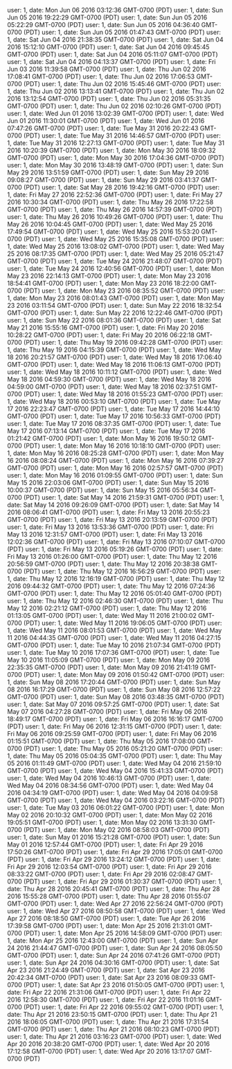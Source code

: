 user: 1, date: Mon Jun 06 2016 03:12:36 GMT-0700 (PDT)
user: 1, date: Sun Jun 05 2016 19:22:29 GMT-0700 (PDT)
user: 1, date: Sun Jun 05 2016 05:22:29 GMT-0700 (PDT)
user: 1, date: Sun Jun 05 2016 04:36:40 GMT-0700 (PDT)
user: 1, date: Sun Jun 05 2016 01:47:43 GMT-0700 (PDT)
user: 1, date: Sat Jun 04 2016 21:38:35 GMT-0700 (PDT)
user: 1, date: Sat Jun 04 2016 15:12:10 GMT-0700 (PDT)
user: 1, date: Sat Jun 04 2016 09:45:45 GMT-0700 (PDT)
user: 1, date: Sat Jun 04 2016 05:11:07 GMT-0700 (PDT)
user: 1, date: Sat Jun 04 2016 04:13:37 GMT-0700 (PDT)
user: 1, date: Fri Jun 03 2016 11:39:58 GMT-0700 (PDT)
user: 1, date: Thu Jun 02 2016 17:08:41 GMT-0700 (PDT)
user: 1, date: Thu Jun 02 2016 17:06:53 GMT-0700 (PDT)
user: 1, date: Thu Jun 02 2016 15:45:46 GMT-0700 (PDT)
user: 1, date: Thu Jun 02 2016 13:13:41 GMT-0700 (PDT)
user: 1, date: Thu Jun 02 2016 13:12:54 GMT-0700 (PDT)
user: 1, date: Thu Jun 02 2016 05:31:35 GMT-0700 (PDT)
user: 1, date: Thu Jun 02 2016 02:10:26 GMT-0700 (PDT)
user: 1, date: Wed Jun 01 2016 13:02:39 GMT-0700 (PDT)
user: 1, date: Wed Jun 01 2016 11:30:01 GMT-0700 (PDT)
user: 1, date: Wed Jun 01 2016 07:47:26 GMT-0700 (PDT)
user: 1, date: Tue May 31 2016 20:22:43 GMT-0700 (PDT)
user: 1, date: Tue May 31 2016 14:46:57 GMT-0700 (PDT)
user: 1, date: Tue May 31 2016 12:27:13 GMT-0700 (PDT)
user: 1, date: Tue May 31 2016 10:20:39 GMT-0700 (PDT)
user: 1, date: Mon May 30 2016 18:09:32 GMT-0700 (PDT)
user: 1, date: Mon May 30 2016 17:04:36 GMT-0700 (PDT)
user: 1, date: Mon May 30 2016 13:48:19 GMT-0700 (PDT)
user: 1, date: Sun May 29 2016 13:51:59 GMT-0700 (PDT)
user: 1, date: Sun May 29 2016 09:08:27 GMT-0700 (PDT)
user: 1, date: Sun May 29 2016 03:41:37 GMT-0700 (PDT)
user: 1, date: Sat May 28 2016 19:42:16 GMT-0700 (PDT)
user: 1, date: Fri May 27 2016 22:52:36 GMT-0700 (PDT)
user: 1, date: Fri May 27 2016 10:30:34 GMT-0700 (PDT)
user: 1, date: Thu May 26 2016 17:22:58 GMT-0700 (PDT)
user: 1, date: Thu May 26 2016 14:57:39 GMT-0700 (PDT)
user: 1, date: Thu May 26 2016 10:49:26 GMT-0700 (PDT)
user: 1, date: Thu May 26 2016 10:04:45 GMT-0700 (PDT)
user: 1, date: Wed May 25 2016 17:49:54 GMT-0700 (PDT)
user: 1, date: Wed May 25 2016 15:53:20 GMT-0700 (PDT)
user: 1, date: Wed May 25 2016 15:35:08 GMT-0700 (PDT)
user: 1, date: Wed May 25 2016 13:08:02 GMT-0700 (PDT)
user: 1, date: Wed May 25 2016 08:17:35 GMT-0700 (PDT)
user: 1, date: Wed May 25 2016 05:21:47 GMT-0700 (PDT)
user: 1, date: Tue May 24 2016 21:48:07 GMT-0700 (PDT)
user: 1, date: Tue May 24 2016 12:40:56 GMT-0700 (PDT)
user: 1, date: Mon May 23 2016 22:14:13 GMT-0700 (PDT)
user: 1, date: Mon May 23 2016 18:54:41 GMT-0700 (PDT)
user: 1, date: Mon May 23 2016 18:22:00 GMT-0700 (PDT)
user: 1, date: Mon May 23 2016 08:35:52 GMT-0700 (PDT)
user: 1, date: Mon May 23 2016 08:01:43 GMT-0700 (PDT)
user: 1, date: Mon May 23 2016 03:11:54 GMT-0700 (PDT)
user: 1, date: Sun May 22 2016 18:32:54 GMT-0700 (PDT)
user: 1, date: Sun May 22 2016 12:22:46 GMT-0700 (PDT)
user: 1, date: Sun May 22 2016 08:01:36 GMT-0700 (PDT)
user: 1, date: Sat May 21 2016 15:55:16 GMT-0700 (PDT)
user: 1, date: Fri May 20 2016 10:28:22 GMT-0700 (PDT)
user: 1, date: Fri May 20 2016 06:22:18 GMT-0700 (PDT)
user: 1, date: Thu May 19 2016 09:42:28 GMT-0700 (PDT)
user: 1, date: Thu May 19 2016 04:15:39 GMT-0700 (PDT)
user: 1, date: Wed May 18 2016 20:21:57 GMT-0700 (PDT)
user: 1, date: Wed May 18 2016 17:06:40 GMT-0700 (PDT)
user: 1, date: Wed May 18 2016 11:06:13 GMT-0700 (PDT)
user: 1, date: Wed May 18 2016 10:11:12 GMT-0700 (PDT)
user: 1, date: Wed May 18 2016 04:59:30 GMT-0700 (PDT)
user: 1, date: Wed May 18 2016 04:59:00 GMT-0700 (PDT)
user: 1, date: Wed May 18 2016 02:37:51 GMT-0700 (PDT)
user: 1, date: Wed May 18 2016 01:55:23 GMT-0700 (PDT)
user: 1, date: Wed May 18 2016 00:53:10 GMT-0700 (PDT)
user: 1, date: Tue May 17 2016 22:23:47 GMT-0700 (PDT)
user: 1, date: Tue May 17 2016 14:44:10 GMT-0700 (PDT)
user: 1, date: Tue May 17 2016 10:56:33 GMT-0700 (PDT)
user: 1, date: Tue May 17 2016 08:37:35 GMT-0700 (PDT)
user: 1, date: Tue May 17 2016 07:13:14 GMT-0700 (PDT)
user: 1, date: Tue May 17 2016 01:21:42 GMT-0700 (PDT)
user: 1, date: Mon May 16 2016 19:50:12 GMT-0700 (PDT)
user: 1, date: Mon May 16 2016 10:18:10 GMT-0700 (PDT)
user: 1, date: Mon May 16 2016 08:25:28 GMT-0700 (PDT)
user: 1, date: Mon May 16 2016 08:08:24 GMT-0700 (PDT)
user: 1, date: Mon May 16 2016 07:39:27 GMT-0700 (PDT)
user: 1, date: Mon May 16 2016 02:57:57 GMT-0700 (PDT)
user: 1, date: Mon May 16 2016 01:09:55 GMT-0700 (PDT)
user: 1, date: Sun May 15 2016 22:03:06 GMT-0700 (PDT)
user: 1, date: Sun May 15 2016 10:00:37 GMT-0700 (PDT)
user: 1, date: Sun May 15 2016 05:56:34 GMT-0700 (PDT)
user: 1, date: Sat May 14 2016 21:59:31 GMT-0700 (PDT)
user: 1, date: Sat May 14 2016 09:26:09 GMT-0700 (PDT)
user: 1, date: Sat May 14 2016 08:06:41 GMT-0700 (PDT)
user: 1, date: Fri May 13 2016 20:55:23 GMT-0700 (PDT)
user: 1, date: Fri May 13 2016 20:13:59 GMT-0700 (PDT)
user: 1, date: Fri May 13 2016 13:53:36 GMT-0700 (PDT)
user: 1, date: Fri May 13 2016 12:31:57 GMT-0700 (PDT)
user: 1, date: Fri May 13 2016 12:02:36 GMT-0700 (PDT)
user: 1, date: Fri May 13 2016 07:10:07 GMT-0700 (PDT)
user: 1, date: Fri May 13 2016 05:19:26 GMT-0700 (PDT)
user: 1, date: Fri May 13 2016 01:26:00 GMT-0700 (PDT)
user: 1, date: Thu May 12 2016 20:56:59 GMT-0700 (PDT)
user: 1, date: Thu May 12 2016 20:38:38 GMT-0700 (PDT)
user: 1, date: Thu May 12 2016 16:56:29 GMT-0700 (PDT)
user: 1, date: Thu May 12 2016 12:16:19 GMT-0700 (PDT)
user: 1, date: Thu May 12 2016 09:44:32 GMT-0700 (PDT)
user: 1, date: Thu May 12 2016 07:24:36 GMT-0700 (PDT)
user: 1, date: Thu May 12 2016 05:01:40 GMT-0700 (PDT)
user: 1, date: Thu May 12 2016 02:46:30 GMT-0700 (PDT)
user: 1, date: Thu May 12 2016 02:21:12 GMT-0700 (PDT)
user: 1, date: Thu May 12 2016 01:13:05 GMT-0700 (PDT)
user: 1, date: Wed May 11 2016 21:00:02 GMT-0700 (PDT)
user: 1, date: Wed May 11 2016 19:06:05 GMT-0700 (PDT)
user: 1, date: Wed May 11 2016 08:01:53 GMT-0700 (PDT)
user: 1, date: Wed May 11 2016 04:44:35 GMT-0700 (PDT)
user: 1, date: Wed May 11 2016 04:27:15 GMT-0700 (PDT)
user: 1, date: Tue May 10 2016 21:07:34 GMT-0700 (PDT)
user: 1, date: Tue May 10 2016 17:07:36 GMT-0700 (PDT)
user: 1, date: Tue May 10 2016 11:05:09 GMT-0700 (PDT)
user: 1, date: Mon May 09 2016 22:35:35 GMT-0700 (PDT)
user: 1, date: Mon May 09 2016 21:41:19 GMT-0700 (PDT)
user: 1, date: Mon May 09 2016 01:50:42 GMT-0700 (PDT)
user: 1, date: Sun May 08 2016 17:20:44 GMT-0700 (PDT)
user: 1, date: Sun May 08 2016 16:17:29 GMT-0700 (PDT)
user: 1, date: Sun May 08 2016 12:57:22 GMT-0700 (PDT)
user: 1, date: Sun May 08 2016 03:48:35 GMT-0700 (PDT)
user: 1, date: Sat May 07 2016 09:57:25 GMT-0700 (PDT)
user: 1, date: Sat May 07 2016 04:27:28 GMT-0700 (PDT)
user: 1, date: Fri May 06 2016 18:49:17 GMT-0700 (PDT)
user: 1, date: Fri May 06 2016 16:16:17 GMT-0700 (PDT)
user: 1, date: Fri May 06 2016 12:31:15 GMT-0700 (PDT)
user: 1, date: Fri May 06 2016 09:25:59 GMT-0700 (PDT)
user: 1, date: Fri May 06 2016 01:15:51 GMT-0700 (PDT)
user: 1, date: Thu May 05 2016 17:08:00 GMT-0700 (PDT)
user: 1, date: Thu May 05 2016 05:21:20 GMT-0700 (PDT)
user: 1, date: Thu May 05 2016 05:04:35 GMT-0700 (PDT)
user: 1, date: Thu May 05 2016 01:11:49 GMT-0700 (PDT)
user: 1, date: Wed May 04 2016 21:59:10 GMT-0700 (PDT)
user: 1, date: Wed May 04 2016 15:41:33 GMT-0700 (PDT)
user: 1, date: Wed May 04 2016 10:46:13 GMT-0700 (PDT)
user: 1, date: Wed May 04 2016 08:34:56 GMT-0700 (PDT)
user: 1, date: Wed May 04 2016 04:34:19 GMT-0700 (PDT)
user: 1, date: Wed May 04 2016 04:09:58 GMT-0700 (PDT)
user: 1, date: Wed May 04 2016 03:22:16 GMT-0700 (PDT)
user: 1, date: Tue May 03 2016 06:01:22 GMT-0700 (PDT)
user: 1, date: Mon May 02 2016 20:10:32 GMT-0700 (PDT)
user: 1, date: Mon May 02 2016 19:05:51 GMT-0700 (PDT)
user: 1, date: Mon May 02 2016 13:31:30 GMT-0700 (PDT)
user: 1, date: Mon May 02 2016 08:58:03 GMT-0700 (PDT)
user: 1, date: Sun May 01 2016 15:21:28 GMT-0700 (PDT)
user: 1, date: Sun May 01 2016 12:57:44 GMT-0700 (PDT)
user: 1, date: Fri Apr 29 2016 17:50:26 GMT-0700 (PDT)
user: 1, date: Fri Apr 29 2016 17:05:01 GMT-0700 (PDT)
user: 1, date: Fri Apr 29 2016 13:24:12 GMT-0700 (PDT)
user: 1, date: Fri Apr 29 2016 12:03:54 GMT-0700 (PDT)
user: 1, date: Fri Apr 29 2016 08:33:22 GMT-0700 (PDT)
user: 1, date: Fri Apr 29 2016 02:08:47 GMT-0700 (PDT)
user: 1, date: Fri Apr 29 2016 01:30:37 GMT-0700 (PDT)
user: 1, date: Thu Apr 28 2016 20:45:41 GMT-0700 (PDT)
user: 1, date: Thu Apr 28 2016 15:55:28 GMT-0700 (PDT)
user: 1, date: Thu Apr 28 2016 01:55:07 GMT-0700 (PDT)
user: 1, date: Wed Apr 27 2016 22:56:24 GMT-0700 (PDT)
user: 1, date: Wed Apr 27 2016 08:50:58 GMT-0700 (PDT)
user: 1, date: Wed Apr 27 2016 08:18:50 GMT-0700 (PDT)
user: 1, date: Tue Apr 26 2016 17:39:58 GMT-0700 (PDT)
user: 1, date: Mon Apr 25 2016 21:31:01 GMT-0700 (PDT)
user: 1, date: Mon Apr 25 2016 14:58:09 GMT-0700 (PDT)
user: 1, date: Mon Apr 25 2016 12:43:00 GMT-0700 (PDT)
user: 1, date: Sun Apr 24 2016 21:44:47 GMT-0700 (PDT)
user: 1, date: Sun Apr 24 2016 08:05:50 GMT-0700 (PDT)
user: 1, date: Sun Apr 24 2016 07:41:26 GMT-0700 (PDT)
user: 1, date: Sun Apr 24 2016 04:30:16 GMT-0700 (PDT)
user: 1, date: Sat Apr 23 2016 21:24:49 GMT-0700 (PDT)
user: 1, date: Sat Apr 23 2016 20:42:34 GMT-0700 (PDT)
user: 1, date: Sat Apr 23 2016 08:09:33 GMT-0700 (PDT)
user: 1, date: Sat Apr 23 2016 01:50:05 GMT-0700 (PDT)
user: 1, date: Fri Apr 22 2016 21:31:06 GMT-0700 (PDT)
user: 1, date: Fri Apr 22 2016 12:58:30 GMT-0700 (PDT)
user: 1, date: Fri Apr 22 2016 11:01:16 GMT-0700 (PDT)
user: 1, date: Fri Apr 22 2016 09:55:02 GMT-0700 (PDT)
user: 1, date: Thu Apr 21 2016 23:50:15 GMT-0700 (PDT)
user: 1, date: Thu Apr 21 2016 18:06:05 GMT-0700 (PDT)
user: 1, date: Thu Apr 21 2016 17:31:54 GMT-0700 (PDT)
user: 1, date: Thu Apr 21 2016 08:10:23 GMT-0700 (PDT)
user: 1, date: Thu Apr 21 2016 03:16:23 GMT-0700 (PDT)
user: 1, date: Wed Apr 20 2016 20:38:20 GMT-0700 (PDT)
user: 1, date: Wed Apr 20 2016 17:12:58 GMT-0700 (PDT)
user: 1, date: Wed Apr 20 2016 13:17:07 GMT-0700 (PDT)
